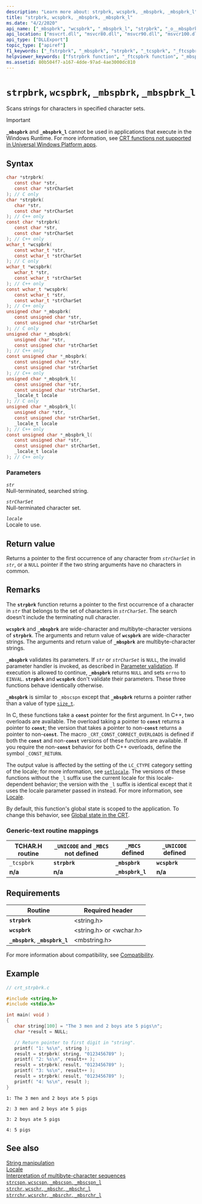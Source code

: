 ```yaml
---
description: "Learn more about: strpbrk, wcspbrk, _mbspbrk, _mbspbrk_l"
title: "strpbrk, wcspbrk, _mbspbrk, _mbspbrk_l"
ms.date: "4/2/2020"
api_name: ["_mbspbrk", "wcspbrk", "_mbspbrk_l", "strpbrk", "_o__mbspbrk", "_o__mbspbrk_l"]
api_location: ["msvcrt.dll", "msvcr80.dll", "msvcr90.dll", "msvcr100.dll", "msvcr100_clr0400.dll", "msvcr110.dll", "msvcr110_clr0400.dll", "msvcr120.dll", "msvcr120_clr0400.dll", "ucrtbase.dll", "api-ms-win-crt-multibyte-l1-1-0.dll", "api-ms-win-crt-string-l1-1-0.dll", "api-ms-win-crt-private-l1-1-0.dll"]
api_type: ["DLLExport"]
topic_type: ["apiref"]
f1_keywords: ["_fstrpbrk", "_mbspbrk", "strpbrk", "_tcspbrk", "_ftcspbrk", "wcspbrk"]
helpviewer_keywords: ["fstrpbrk function", "_ftcspbrk function", "_mbspbrk_l function", "strpbrk function", "_fstrpbrk function", "mbspbrk function", "characters [C++], scanning strings", "_tcspbrk function", "wcspbrk function", "ftcspbrk function", "character sets [C++], scanning strings for characters", "strings [C++], scanning", "tcspbrk function", "_mbspbrk function", "mbspbrk_l function"]
ms.assetid: 80b504f7-a167-4dde-97ad-4ae3000dc810
---
```

# `strpbrk`, `wcspbrk`, `_mbspbrk`, `_mbspbrk_l`

Scans strings for characters in specified character sets.

> [!IMPORTANT]
> **`_mbspbrk`** and **`_mbspbrk_l`** cannot be used in applications that execute in the Windows Runtime. For more information, see [CRT functions not supported in Universal Windows Platform apps](../../cppcx/crt-functions-not-supported-in-universal-windows-platform-apps.md).

## Syntax

```C
char *strpbrk(
   const char *str,
   const char *strCharSet
); // C only
char *strpbrk(
   char *str,
   const char *strCharSet
); // C++ only
const char *strpbrk(
   const char *str,
   const char *strCharSet
); // C++ only
wchar_t *wcspbrk(
   const wchar_t *str,
   const wchar_t *strCharSet
); // C only
wchar_t *wcspbrk(
   wchar_t *str,
   const wchar_t *strCharSet
); // C++ only
const wchar_t *wcspbrk(
   const wchar_t *str,
   const wchar_t *strCharSet
); // C++ only
unsigned char *_mbspbrk(
   const unsigned char *str,
   const unsigned char *strCharSet
); // C only
unsigned char *_mbspbrk(
   unsigned char *str,
   const unsigned char *strCharSet
); // C++ only
const unsigned char *_mbspbrk(
   const unsigned char *str,
   const unsigned char *strCharSet
); // C++ only
unsigned char *_mbspbrk_l(
   const unsigned char *str,
   const unsigned char *strCharSet,
   _locale_t locale
); // C only
unsigned char *_mbspbrk_l(
   unsigned char *str,
   const unsigned char *strCharSet,
   _locale_t locale
); // C++ only
const unsigned char *_mbspbrk_l(
   const unsigned char *str,
   const unsigned char* strCharSet,
   _locale_t locale
); // C++ only
```

### Parameters

*`str`*\
Null-terminated, searched string.

*`strCharSet`*\
Null-terminated character set.

*`locale`*\
Locale to use.

## Return value

Returns a pointer to the first occurrence of any character from *`strCharSet`* in *`str`*, or a `NULL` pointer if the two string arguments have no characters in common.

## Remarks

The **`strpbrk`** function returns a pointer to the first occurrence of a character in *`str`* that belongs to the set of characters in *`strCharSet`*. The search doesn't include the terminating null character.

**`wcspbrk`** and **`_mbspbrk`** are wide-character and multibyte-character versions of **`strpbrk`**. The arguments and return value of **`wcspbrk`** are wide-character strings. The arguments and return value of **`_mbspbrk`** are multibyte-character strings.

**`_mbspbrk`** validates its parameters. If *`str`* or *`strCharSet`* is `NULL`, the invalid parameter handler is invoked, as described in [Parameter validation](../parameter-validation.md). If execution is allowed to continue, **`_mbspbrk`** returns `NULL` and sets `errno` to `EINVAL`. **`strpbrk`** and **`wcspbrk`** don't validate their parameters. These three functions behave identically otherwise.

**`_mbspbrk`** is similar to `_mbscspn` except that **`_mbspbrk`** returns a pointer rather than a value of type [`size_t`](../standard-types.md).

In C, these functions take a **`const`** pointer for the first argument. In C++, two overloads are available. The overload taking a pointer to **`const`** returns a pointer to **`const`**; the version that takes a pointer to non-**`const`** returns a pointer to non-**`const`**. The macro `_CRT_CONST_CORRECT_OVERLOADS` is defined if both the **`const`** and non-**`const`** versions of these functions are available. If you require the non-**`const`** behavior for both C++ overloads, define the symbol `_CONST_RETURN`.

The output value is affected by the setting of the `LC_CTYPE` category setting of the locale; for more information, see [`setlocale`](setlocale-wsetlocale.md). The versions of these functions without the `_l` suffix use the current locale for this locale-dependent behavior; the version with the `_l` suffix is identical except that it uses the locale parameter passed in instead. For more information, see [Locale](../locale.md).

By default, this function's global state is scoped to the application. To change this behavior, see [Global state in the CRT](../global-state.md).

### Generic-text routine mappings

| TCHAR.H routine | `_UNICODE` and `_MBCS` not defined | `_MBCS` defined | `_UNICODE` defined |
|---|---|---|---|
| `_tcspbrk` | **`strpbrk`** | **`_mbspbrk`** | **`wcspbrk`** |
| **n/a** | **n/a** | **`_mbspbrk_l`** | **n/a** |

## Requirements

| Routine | Required header |
|---|---|
| **`strpbrk`** | \<string.h> |
| **`wcspbrk`** | \<string.h> or \<wchar.h> |
| **`_mbspbrk`**, **`_mbspbrk_l`** | \<mbstring.h> |

For more information about compatibility, see [Compatibility](../compatibility.md).

## Example

```C
// crt_strpbrk.c

#include <string.h>
#include <stdio.h>

int main( void )
{
   char string[100] = "The 3 men and 2 boys ate 5 pigs\n";
   char *result = NULL;

   // Return pointer to first digit in "string".
   printf( "1: %s\n", string );
   result = strpbrk( string, "0123456789" );
   printf( "2: %s\n", result++ );
   result = strpbrk( result, "0123456789" );
   printf( "3: %s\n", result++ );
   result = strpbrk( result, "0123456789" );
   printf( "4: %s\n", result );
}
```

```Output
1: The 3 men and 2 boys ate 5 pigs

2: 3 men and 2 boys ate 5 pigs

3: 2 boys ate 5 pigs

4: 5 pigs
```

## See also

[String manipulation](../string-manipulation-crt.md)\
[Locale](../locale.md)\
[Interpretation of multibyte-character sequences](../interpretation-of-multibyte-character-sequences.md)\
[`strcspn`, `wcscspn`, `_mbscspn`, `_mbscspn_l`](strcspn-wcscspn-mbscspn-mbscspn-l.md)\
[`strchr`, `wcschr`, `_mbschr`, `_mbschr_l`](strchr-wcschr-mbschr-mbschr-l.md)\
[`strrchr`, `wcsrchr`, `_mbsrchr`, `_mbsrchr_l`](strrchr-wcsrchr-mbsrchr-mbsrchr-l.md)
